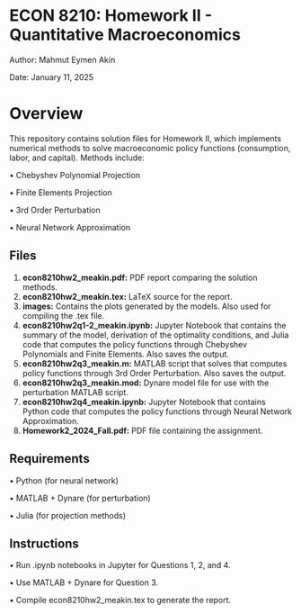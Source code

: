 # ECON 8210: Homework II - Quantitative Macroeconomics

Author: Mahmut Eymen Akin

Date: January 11, 2025

# Overview
This repository contains solution files for Homework II, which implements numerical methods to solve macroeconomic policy functions (consumption, labor, and capital). Methods include:

•	Chebyshev Polynomial Projection

•	Finite Elements Projection

•	3rd Order Perturbation

•	Neural Network Approximation

## Files
1.	**econ8210hw2_meakin.pdf:** PDF report comparing the solution methods.
2.	**econ8210hw2_meakin.tex:** LaTeX source for the report.
3.	**images:** Contains the plots generated by the models. Also used for compiling the .tex file.
4.	**econ8210hw2q1-2_meakin.ipynb:** Jupyter Notebook that contains the summary of the model, derivation of the optimality conditions, and Julia code that computes the policy functions through Chebyshev Polynomials and Finite Elements. Also saves the output.
5.	**econ8210hw2q3_meakin.m:** MATLAB script that solves that computes policy functions through 3rd Order Perturbation. Also saves the output.
6.	**econ8210hw2q3_meakin.mod:** Dynare model file for use with the perturbation MATLAB script.
7.	**econ8210hw2q4_meakin.ipynb:** Jupyter Notebook that contains Python code that computes the policy functions through Neural Network Approximation.
8.	**Homework2_2024_Fall.pdf:** PDF file containing the assignment.

## Requirements
•	Python (for neural network)

•	MATLAB + Dynare (for perturbation)

•	Julia (for projection methods)

## Instructions
•	Run .ipynb notebooks in Jupyter for Questions 1, 2, and 4.

•	Use MATLAB + Dynare for Question 3.

•	Compile econ8210hw2_meakin.tex to generate the report.
